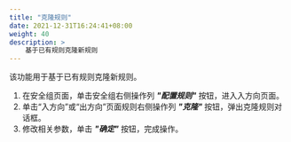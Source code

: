 ```yaml
---
title: "克隆规则"
date: 2021-12-31T16:24:41+08:00
weight: 40
description: >
    基于已有规则克隆新规则
---
```


该功能用于基于已有规则克隆新规则。

1. 在安全组页面，单击安全组右侧操作列 **_"配置规则"_** 按钮，进入入方向页面。
2. 单击“入方向”或“出方向”页面规则右侧操作列 **_"克隆"_** 按钮，弹出克隆规则对话框。
3. 修改相关参数，单击 **_"确定"_** 按钮，完成操作。